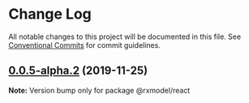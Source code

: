 # Change Log

All notable changes to this project will be documented in this file.
See [Conventional Commits](https://conventionalcommits.org) for commit guidelines.

## [0.0.5-alpha.2](https://github.com/yoyooyooo/rxmodel/compare/@rxmodel/react@0.0.5-alpha.1...@rxmodel/react@0.0.5-alpha.2) (2019-11-25)

**Note:** Version bump only for package @rxmodel/react
